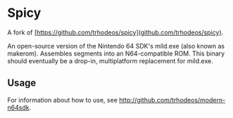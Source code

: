 # Spicy

A fork of [https://github.com/trhodeos/spicy](github.com/trhodeos/spicy).

An open-source version of the Nintendo 64 SDK's mild.exe (also known as makerom). Assembles segments into an N64-compatible ROM. This binary should eventually be a drop-in, multiplatform replacement for mild.exe.

## Usage

For information about how to use, see http://github.com/trhodeos/modern-n64sdk.
